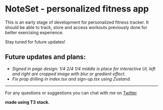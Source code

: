 # NoteSet - personalized fitness app

This is an early stage of development for personalized fitness tracker.
It should be able to track, store and access workouts previously done for better exercising experience.

Stay tuned for future updates!

## Future updates and plans:

- _Signed in page design: 1/4 2/4 1/4 middle is place for interactive UI, left and right are cropped image with blur or gradient effect._
- _Fix prop drilling in index.tsx and sign-up.tsx using Zustand._

---

For any questions or suggestions you can chat with me on [Twitter](https://twitter.com/Srkuleo)

**made using T3 stack.**
